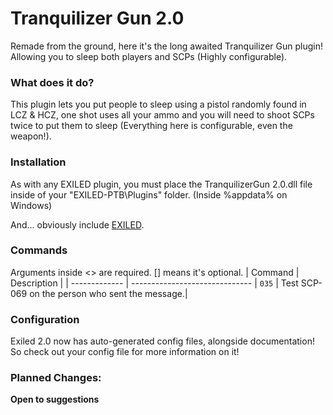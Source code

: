 # Tranquilizer Gun 2.0
Remade from the ground, here it's the long awaited Tranquilizer Gun plugin! Allowing you to sleep both players and SCPs (Highly configurable).

### What does it do?
This plugin lets you put people to sleep using a pistol randomly found in LCZ & HCZ, one shot uses all your ammo and you will need to shoot SCPs twice to put them to sleep (Everything here is configurable, even the weapon!).

### Installation
As with any EXILED plugin, you must place the TranquilizerGun 2.0.dll file inside of your "EXILED-PTB\Plugins" folder. (Inside %appdata% on Windows)

And... obviously include [EXILED](https://github.com/galaxy119/EXILED "EXILED").

### Commands
Arguments inside &lt;&gt; are required. [] means it's optional.
| Command | Description |
| ------------- | ------------------------------ 
| `035`   | Test SCP-069 on the person who sent the message.|

### Configuration
Exiled 2.0 now has auto-generated config files, alongside documentation! So check out your config file for more information on it!


### Planned Changes:
**Open to suggestions**
